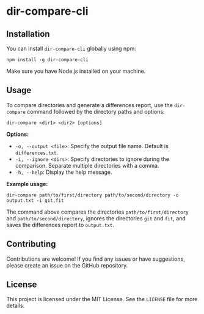# dir-compare-cli
## Installation

You can install `dir-compare-cli` globally using npm:

```shell
npm install -g dir-compare-cli
```

Make sure you have Node.js installed on your machine.

## Usage

To compare directories and generate a differences report, use the `dir-compare` command followed by the directory paths and options:

```shell
dir-compare <dir1> <dir2> [options]
```

**Options:**

- `-o, --output <file>`: Specify the output file name. Default is `differences.txt`.
- `-i, --ignore <dirs>`: Specify directories to ignore during the comparison. Separate multiple directories with a comma.
- `-h, --help`: Display the help message.

**Example usage:**

```shell
dir-compare path/to/first/directory path/to/second/directory -o output.txt -i git,fit
```

The command above compares the directories `path/to/first/directory` and `path/to/second/directory`, ignores the directories `git` and `fit`, and saves the differences report to `output.txt`.
## Contributing

Contributions are welcome! If you find any issues or have suggestions, please create an issue on the GitHub repository.

## License
This project is licensed under the MIT License. See the `LICENSE` file for more details.

